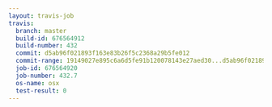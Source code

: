 ```yaml
---
layout: travis-job
travis:
  branch: master
  build-id: 676564912
  build-number: 432
  commit: d5ab96f021893f163e83b26f5c2368a29b5fe012
  commit-range: 19149027e895c6a6d5fe91b120078143e27aed30...d5ab96f021893f163e83b26f5c2368a29b5fe012
  job-id: 676564920
  job-number: 432.7
  os-name: osx
  test-result: 0
---
```

